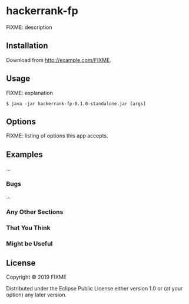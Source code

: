 # hackerrank-fp

FIXME: description

## Installation

Download from http://example.com/FIXME.

## Usage

FIXME: explanation

    $ java -jar hackerrank-fp-0.1.0-standalone.jar [args]

## Options

FIXME: listing of options this app accepts.

## Examples

...

### Bugs

...

### Any Other Sections
### That You Think
### Might be Useful

## License

Copyright © 2019 FIXME

Distributed under the Eclipse Public License either version 1.0 or (at
your option) any later version.
